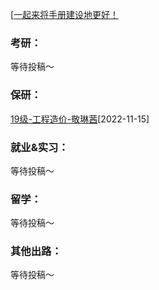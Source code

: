 [[一起来将手册建设地更好！](preface/Sharing_experience.md)

### 考研：
等待投稿～

### 保研：

[19级-工程造价-敬琳茜](升学就业篇/工学院/19级-工程造价-敬琳茜.md)[2022-11-15]


### 就业&实习：

等待投稿～

### 留学：

等待投稿～

### 其他出路：

等待投稿～
